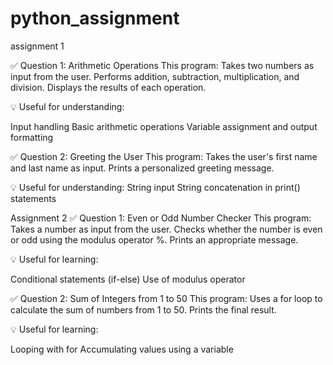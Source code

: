 # python_assignment

assignment 1

✅ Question 1: Arithmetic Operations
This program:
Takes two numbers as input from the user.
Performs addition, subtraction, multiplication, and division.
Displays the results of each operation.

💡 Useful for understanding:

Input handling
Basic arithmetic operations
Variable assignment and output formatting

✅ Question 2: Greeting the User
This program:
Takes the user's first name and last name as input.
Prints a personalized greeting message.

💡 Useful for understanding:
String input
String concatenation in print() statements

Assignment 2 
✅ Question 1: Even or Odd Number Checker
This program:
Takes a number as input from the user.
Checks whether the number is even or odd using the modulus operator %.
Prints an appropriate message.

💡 Useful for learning:

Conditional statements (if-else)
Use of modulus operator

✅ Question 2: Sum of Integers from 1 to 50
This program:
Uses a for loop to calculate the sum of numbers from 1 to 50.
Prints the final result.

💡 Useful for learning:

Looping with for
Accumulating values using a variable

